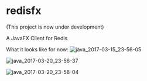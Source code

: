 # redisfx

(This project is now under development)

A JavaFX Client for Redis

What it looks like for now:
![java_2017-03-15_23-56-05](https://cloud.githubusercontent.com/assets/900606/23957984/b3a30cd8-09db-11e7-8c23-eed5c2d850ba.png)

![java_2017-03-20_23-56-37](https://cloud.githubusercontent.com/assets/900606/24108669/3c0e37d2-0dc9-11e7-8b1b-029b7728bc9b.png)

![java_2017-03-20_23-58-04](https://cloud.githubusercontent.com/assets/900606/24108687/4a12f098-0dc9-11e7-8136-a3e9bac6279d.png)